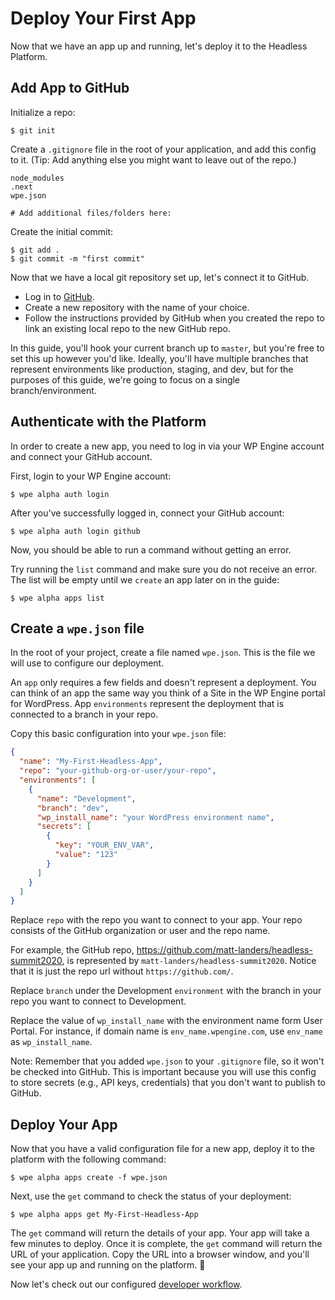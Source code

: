 # Deploy Your First App

Now that we have an app up and running, let's deploy it to the Headless Platform.

## Add App to GitHub

Initialize a repo:

```
$ git init
```

Create a `.gitignore` file in the root of your application, and add this config to it. (Tip: Add anything else you might want to leave out of the repo.)

```
node_modules
.next
wpe.json

# Add additional files/folders here:
```

Create the initial commit:

```
$ git add .
$ git commit -m "first commit"
```

Now that we have a local git repository set up, let's connect it to GitHub.

- Log in to [GitHub](github.com).
- Create a new repository with the name of your choice.
- Follow the instructions provided by GitHub when you created the repo to link an existing local repo to the new GitHub repo.

In this guide, you'll hook your current branch up to `master`, but you're free to set this up however you'd like. Ideally, you'll have multiple branches that represent environments like production, staging, and dev, but for the purposes of this guide, we're going to focus on a single branch/environment.

## Authenticate with the Platform

In order to create a new app, you need to log in via your WP Engine account and connect your GitHub account.

First, login to your WP Engine account:

```
$ wpe alpha auth login
```

After you've successfully logged in, connect your GitHub account:

```
$ wpe alpha auth login github
```

Now, you should be able to run a command without getting an error.

Try running the `list` command and make sure you do not receive an error. The list will be empty until we `create` an app later on in the guide:

```
$ wpe alpha apps list
```

## Create a `wpe.json` file

In the root of your project, create a file named `wpe.json`. This is the file we will use to configure our deployment.

An `app` only requires a few fields and doesn't represent a deployment. You can think of an app the same way you think of a Site in the WP Engine portal for WordPress. App `environments` represent the deployment that is connected to a branch in your repo.

Copy this basic configuration into your `wpe.json` file:

```json
{
  "name": "My-First-Headless-App",
  "repo": "your-github-org-or-user/your-repo",
  "environments": [
    {
      "name": "Development",
      "branch": "dev",
      "wp_install_name": "your WordPress environment name",
      "secrets": [
        {
          "key": "YOUR_ENV_VAR",
          "value": "123"
        }
      ]
    }
  ]
}
```

Replace `repo` with the repo you want to connect to your app. Your repo consists of the GitHub organization or user and the repo name.

For example, the GitHub repo, https://github.com/matt-landers/headless-summit2020, is represented by `matt-landers/headless-summit2020`. Notice that it is just the repo url without `https://github.com/`.

Replace `branch` under the Development `environment` with the branch in your repo you want to connect to Development.

Replace the value of `wp_install_name` with the environment name form User Portal. For instance, if domain name is `env_name.wpengine.com`, use `env_name` as `wp_install_name`.

Note: Remember that you added `wpe.json` to your `.gitignore` file, so it won't be checked into GitHub. This is important because you will use this config to store secrets (e.g., API keys, credentials) that you don't want to publish to GitHub.

## Deploy Your App

Now that you have a valid configuration file for a new app, deploy it to the platform with the following command:

```
$ wpe alpha apps create -f wpe.json
```

Next, use the `get` command to check the status of your deployment:

```
$ wpe alpha apps get My-First-Headless-App
```

The `get` command will return the details of your app. Your app will take a few minutes to deploy. Once it is complete, the `get` command will return the URL of your application. Copy the URL into a browser window, and you'll see your app up and running on the platform. :tada:

Now let's check out our configured [developer workflow](./workflow.md).
